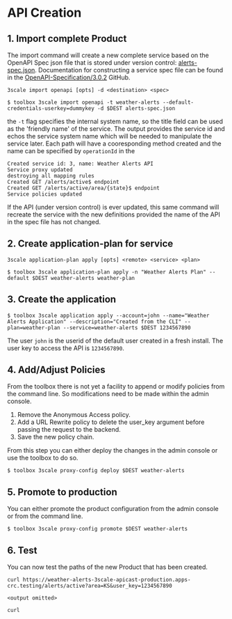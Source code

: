# API Creation

## 1. Import complete Product

The import command will create a new complete service based on the OpenAPI Spec json file that is stored under version control: [alerts-spec.json](alerts-spec.json). Documentation for constructing a service spec file can be found in the [OpenAPI-Specification/3.0.2](https://github.com/OAI/OpenAPI-Specification/blob/main/versions/3.0.2.md) GitHub.

`3scale import openapi [opts] -d <destination> <spec>`
~~~
$ toolbox 3scale import openapi -t weather-alerts --default-credentials-userkey=dummykey -d $DEST alerts-spec.json
~~~

the `-t` flag specifies the internal system name, so the title field can be used as the 'friendly name' of the service. The output provides the service id and echos the service system name which will be needed to manipulate the service later. Each path will have a cooresponding method created and the name can be specified by `operationId` in the 
~~~
Created service id: 3, name: Weather Alerts API
Service proxy updated
destroying all mapping rules
Created GET /alerts/active$ endpoint
Created GET /alerts/active/area/{state}$ endpoint
Service policies updated
~~~

If the API (under version control) is ever updated, this same command will recreate the service with the new definitions provided the name of the API in the spec file has not changed.

## 2. Create application-plan for service
`3scale application-plan apply [opts] <remote> <service> <plan>`
~~~
$ toolbox 3scale application-plan apply -n "Weather Alerts Plan" --default $DEST weather-alerts weather-plan
~~~	

## 3. Create the application
~~~
$ toolbox 3scale application apply --account=john --name="Weather Alerts Application" --description="Created from the CLI" --plan=weather-plan --service=weather-alerts $DEST 1234567890
~~~

The user `john` is the userid of the default user created in a fresh install. The user key to access the API is `1234567890`.

## 4. Add/Adjust Policies

From the toolbox there is not yet a facility to append or modify policies from the command line. So modifications need to be made within the admin console.

1. Remove the Anonymous Access policy.
1. Add a URL Rewrite policy to delete the user_key argument before passing the request to the backend.
1. Save the new policy chain.

From this step you can either deploy the changes in the admin console or use the toolbox to do so.
~~~
$ toolbox 3scale proxy-config deploy $DEST weather-alerts
~~~

## 5. Promote to production
You can either promote the product configuration from the admin console or from the command line.
~~~
$ toolbox 3scale proxy-config promote $DEST weather-alerts
~~~

## 6. Test
You can now test the paths of the new Product that has been created.
~~~
curl https://weather-alerts-3scale-apicast-production.apps-crc.testing/alerts/active?area=KS&user_key=1234567890

<output omitted>

curl 
